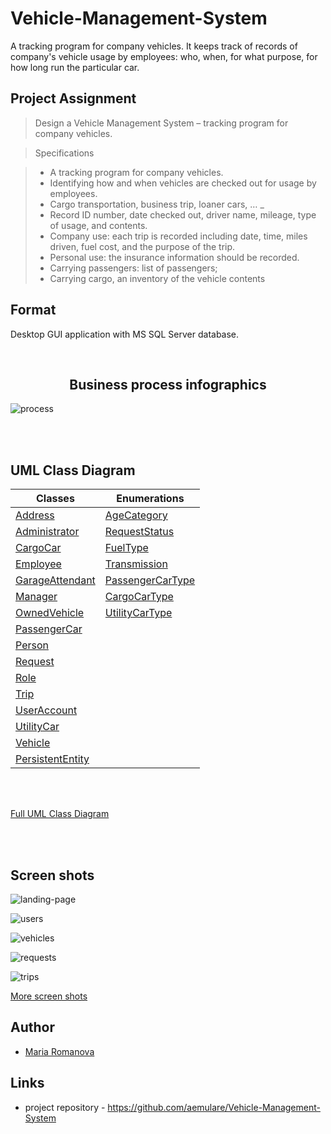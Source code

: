 # Vehicle-Management-System

A tracking program for company vehicles.
It keeps track of records of company's vehicle usage by employees: 
who, when, for what purpose, for how long run the particular car.

## Project Assignment

> Design a Vehicle Management System – tracking program for company vehicles.

 
> Specifications 

> *	A tracking program for company vehicles. 
> *	Identifying how and when vehicles are checked out for usage by employees. 
> *	Cargo transportation, business trip, loaner cars, … _
> * Record ID number, date checked out, driver name, mileage, type of usage, and contents. 
> * Company use: each trip is recorded including date, time, miles driven, fuel cost, and the purpose of the trip. 
> * Personal use: the insurance information should be recorded. 
> * Carrying passengers: list of passengers; 
> * Carrying cargo, an inventory of the vehicle contents 



## Format

Desktop GUI application with MS SQL Server database.



<br>
<h2 align="center">Business process infographics</h2>

![process](https://raw.githubusercontent.com/aemulare/Vehicle-Management-System/master/doc/VMS-Process.png)

<br>
<br>

## UML Class Diagram

Classes | Enumerations
------------ | -------------
[Address](https://github.com/aemulare/Vehicle-Management-System/blob/master/vms.model/Address.h) | [AgeCategory](https://github.com/aemulare/Vehicle-Management-System/blob/7331c716a748ace8bed6bbc1cb565eb8bfb80e71/vms.model/Person.h)
[Administrator](https://github.com/aemulare/Vehicle-Management-System/blob/master/vms.model/Administrator.h) | [RequestStatus](https://github.com/aemulare/Vehicle-Management-System/blob/7331c716a748ace8bed6bbc1cb565eb8bfb80e71/vms.model/Request.h)
[CargoCar](https://github.com/aemulare/Vehicle-Management-System/blob/master/vms.model/CargoCar.h) | [FuelType](https://github.com/aemulare/Vehicle-Management-System/blob/7331c716a748ace8bed6bbc1cb565eb8bfb80e71/vms.model/Vehicle.h)
[Employee](https://github.com/aemulare/Vehicle-Management-System/blob/master/vms.model/Employee.h) | [Transmission](https://github.com/aemulare/Vehicle-Management-System/blob/7331c716a748ace8bed6bbc1cb565eb8bfb80e71/vms.model/Vehicle.h)
[GarageAttendant](https://github.com/aemulare/Vehicle-Management-System/blob/master/vms.model/GarageAttendant.h) | [PassengerCarType](https://github.com/aemulare/Vehicle-Management-System/blob/7331c716a748ace8bed6bbc1cb565eb8bfb80e71/vms.model/PassengerCar.h)
[Manager](https://github.com/aemulare/Vehicle-Management-System/blob/master/vms.model/Manager.h) | [CargoCarType](https://github.com/aemulare/Vehicle-Management-System/blob/7331c716a748ace8bed6bbc1cb565eb8bfb80e71/vms.model/CargoCar.h)
[OwnedVehicle](https://github.com/aemulare/Vehicle-Management-System/blob/master/vms.model/OwnedVehicle.h) | [UtilityCarType](https://github.com/aemulare/Vehicle-Management-System/blob/7331c716a748ace8bed6bbc1cb565eb8bfb80e71/vms.model/UtilityCar.h)
[PassengerCar](https://github.com/aemulare/Vehicle-Management-System/blob/master/vms.model/PassengerCar.h) |
[Person](https://github.com/aemulare/Vehicle-Management-System/blob/master/vms.model/Person.h) |
[Request](https://github.com/aemulare/Vehicle-Management-System/blob/master/vms.model/Request.h) | 
[Role](https://github.com/aemulare/Vehicle-Management-System/blob/master/vms.model/Role.h) | 
[Trip](https://github.com/aemulare/Vehicle-Management-System/blob/master/vms.model/Trip.h) | 
[UserAccount](https://github.com/aemulare/Vehicle-Management-System/blob/master/vms.model/UserAccount.h) | 
[UtilityCar](https://github.com/aemulare/Vehicle-Management-System/blob/master/vms.model/UtilityCar.h) | 
[Vehicle](https://github.com/aemulare/Vehicle-Management-System/blob/master/vms.model/Vehicle.h) | 
[PersistentEntity](https://github.com/aemulare/Vehicle-Management-System/blob/master/vms.model/PersistentEntity.h) | 

<br>
<br>

[Full UML Class Diagram](https://raw.githubusercontent.com/aemulare/Vehicle-Management-System/master/doc/VMS_UML_class_diagram.png)

<br>
<br>

## Screen shots

![landing-page](https://raw.githubusercontent.com/aemulare/Vehicle-Management-System/master/doc/VMS-screen-shots/VMS-01-Main-page.png)

![users](https://raw.githubusercontent.com/aemulare/Vehicle-Management-System/master/doc/VMS-screen-shots/VMS-02-Users.png)

![vehicles](https://raw.githubusercontent.com/aemulare/Vehicle-Management-System/master/doc/VMS-screen-shots/VMS-04-Vehicles.png)

![requests](https://raw.githubusercontent.com/aemulare/Vehicle-Management-System/master/doc/VMS-screen-shots/VMS-06-Requests.png)

![trips](https://raw.githubusercontent.com/aemulare/Vehicle-Management-System/master/doc/VMS-screen-shots/VMS-08-Trips.png)

[More screen shots](https://github.com/aemulare/Vehicle-Management-System/tree/master/doc/VMS-screen-shots)


## Author

* [Maria Romanova](https://github.com/aemulare)

## Links

* project repository - https://github.com/aemulare/Vehicle-Management-System
